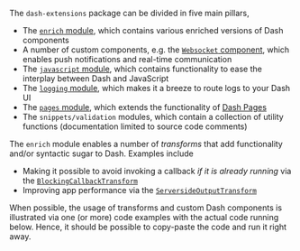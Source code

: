 The `dash-extensions` package can be divided in five main pillars,

* The [`enrich` module](sections/enrich), which contains various enriched versions of Dash components
* A number of custom components, e.g. the [`Websocket` component](components/websocket), which enables push notifications and real-time communication
* The [`javascript` module](sections/javascript), which contains functionality to ease the interplay between Dash and JavaScript
* The [`logging` module](sections/logging), which makes it a breeze to route logs to your Dash UI
* The [`pages` module](sections/pages), which extends the functionality of [Dash Pages](https://dash.plotly.com/urls)
* The `snippets/validation` modules, which contain a collection of utility functions (documentation limited to source code comments)

The `enrich` module enables a number of _transforms_ that add functionality and/or syntactic sugar to Dash. Examples include

* Making it possible to avoid invoking a callback _if it is already running_ via the [`BlockingCallbackTransform`](transforms/blocking_callback_transform)
* Improving app performance via the [`ServersideOutputTransform`](transforms/serverside_output_transform)

When possible, the usage of transforms and custom Dash components is illustrated via one (or more) code examples with the actual code running below. Hence, it should be possible to copy-paste the code and run it right away.
